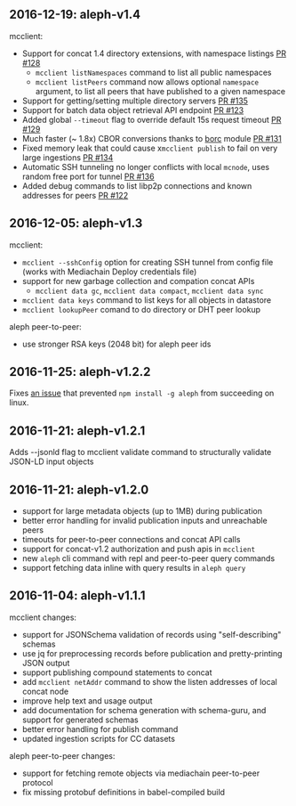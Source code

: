 ## 2016-12-19: aleph-v1.4

mcclient:

- Support for concat 1.4 directory extensions, with namespace listings [PR #128](https://github.com/mediachain/aleph/pull/128)
    - `mcclient listNamespaces` command to list all public namespaces
    - `mcclient listPeers` command now allows optional `namespace` argument, to list all peers that have published to a given namespace
- Support for getting/setting multiple directory servers [PR #135](https://github.com/mediachain/aleph/pull/135)
- Support for batch data object retrieval API endpoint [PR #123](https://github.com/mediachain/aleph/pull/123)
- Added global `--timeout` flag to override default 15s request timeout [PR #129](https://github.com/mediachain/aleph/pull/129)
- Much faster (~ 1.8x) CBOR conversions thanks to [borc](https://github.com/dignifiedquire/borc) module [PR #131](https://github.com/mediachain/aleph/pull/131)
- Fixed memory leak that could cause x`mcclient publish` to fail on very large ingestions [PR #134](https://github.com/mediachain/aleph/pull/134)
- Automatic SSH tunneling no longer conflicts with local `mcnode`, uses random free port for tunnel [PR #136](https://github.com/mediachain/aleph/pull/136)
- Added debug commands to list libp2p connections and known addresses for peers [PR #122](https://github.com/mediachain/aleph/pull/122)

## 2016-12-05: aleph-v1.3

mcclient:
- `mcclient --sshConfig` option for creating SSH tunnel from config file 
  (works with Mediachain Deploy credentials file)
- support for new garbage collection and compation concat APIs
    - `mcclient data gc`, `mcclient data compact`, `mcclient data sync`
- `mcclient data keys` command to list keys for all objects in datastore
- `mcclient lookupPeer` comand to do directory or DHT peer lookup

aleph peer-to-peer:
- use stronger RSA keys (2048 bit) for aleph peer ids 


## 2016-11-25: aleph-v1.2.2

Fixes [an issue](https://github.com/mediachain/aleph/issues/97) that prevented `npm install -g aleph` from succeeding on linux.

## 2016-11-21: aleph-v1.2.1

Adds --jsonld flag to mcclient validate command to structurally validate JSON-LD input objects

## 2016-11-21: aleph-v1.2.0

- support for large metadata objects (up to 1MB) during publication
- better error handling for invalid publication inputs and unreachable peers
- timeouts for peer-to-peer connections and concat API calls
- support for concat-v1.2 authorization and push apis in `mcclient`
- new `aleph` cli command with repl and peer-to-peer query commands
- support fetching data inline with query results in `aleph query` 

## 2016-11-04: aleph-v1.1.1

mcclient changes:
- support for JSONSchema validation of records using "self-describing" schemas
- use jq for preprocessing records before publication and pretty-printing JSON output
- support publishing compound statements to concat
- add `mcclient netAddr` command to show the listen addresses of local concat node
- improve help text and usage output
- add documentation for schema generation with schema-guru, and support for generated schemas
- better error handling for publish command
- updated ingestion scripts for CC datasets

aleph peer-to-peer changes:
- support for fetching remote objects via mediachain peer-to-peer protocol
- fix missing protobuf definitions in babel-compiled build

